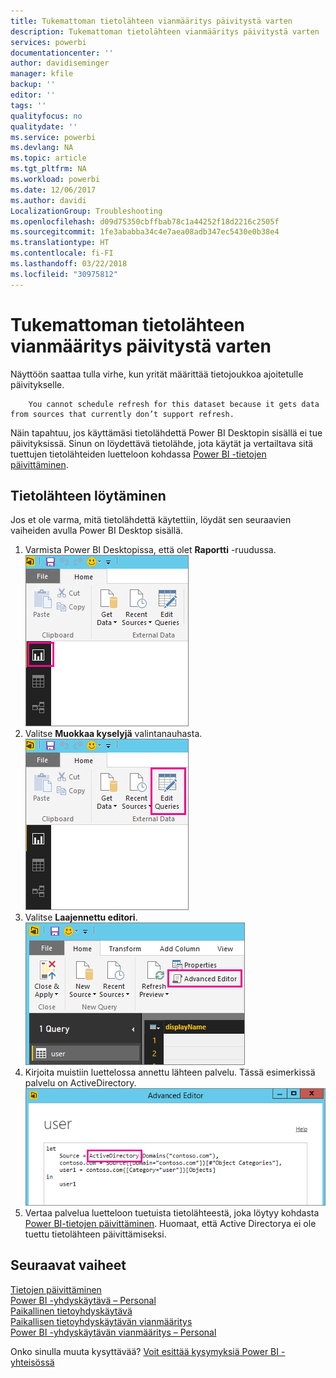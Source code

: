 ```yaml
---
title: Tukemattoman tietolähteen vianmääritys päivitystä varten
description: Tukemattoman tietolähteen vianmääritys päivitystä varten
services: powerbi
documentationcenter: ''
author: davidiseminger
manager: kfile
backup: ''
editor: ''
tags: ''
qualityfocus: no
qualitydate: ''
ms.service: powerbi
ms.devlang: NA
ms.topic: article
ms.tgt_pltfrm: NA
ms.workload: powerbi
ms.date: 12/06/2017
ms.author: davidi
LocalizationGroup: Troubleshooting
ms.openlocfilehash: d09d75350cbffbab78c1a44252f18d2216c2505f
ms.sourcegitcommit: 1fe3ababba34c4e7aea08adb347ec5430e0b38e4
ms.translationtype: HT
ms.contentlocale: fi-FI
ms.lasthandoff: 03/22/2018
ms.locfileid: "30975812"
---
```

# <a name="troubleshooting-unsupported-data-source-for-refresh"></a>Tukemattoman tietolähteen vianmääritys päivitystä varten
Näyttöön saattaa tulla virhe, kun yrität määrittää tietojoukkoa ajoitetulle päivitykselle.

        You cannot schedule refresh for this dataset because it gets data from sources that currently don’t support refresh.

Näin tapahtuu, jos käyttämäsi tietolähdettä Power BI Desktopin sisällä ei tue päivityksissä. Sinun on löydettävä tietolähde, jota käytät ja vertailtava sitä tuettujen tietolähteiden luetteloon kohdassa [Power BI -tietojen päivittäminen](refresh-data.md). 

## <a name="find-the-data-source"></a>Tietolähteen löytäminen
Jos et ole varma, mitä tietolähdettä käytettiin, löydät sen seuraavien vaiheiden avulla Power BI Desktop sisällä.  

1. Varmista Power BI Desktopissa, että olet **Raportti** -ruudussa.  
   ![](media/service-admin-troubleshoot-unsupported-data-source-for-refresh/tshoot-report-pane.png)
2. Valitse **Muokkaa kyselyjä** valintanauhasta.  
   ![](media/service-admin-troubleshoot-unsupported-data-source-for-refresh/tshoot-edit-queries.png)
3. Valitse **Laajennettu editori**.  
   ![](media/service-admin-troubleshoot-unsupported-data-source-for-refresh/tshoot-advanced-editor.png)
4. Kirjoita muistiin luettelossa annettu lähteen palvelu.  Tässä esimerkissä palvelu on ActiveDirectory.  
   ![](media/service-admin-troubleshoot-unsupported-data-source-for-refresh/tshoot-provider.png)
5. Vertaa palvelua luetteloon tuetuista tietolähteestä, joka löytyy kohdasta [Power BI-tietojen päivittäminen](refresh-data.md).  Huomaat, että Active Directorya ei ole tuettu tietolähteen päivittämiseksi.  

## <a name="next-steps"></a>Seuraavat vaiheet
[Tietojen päivittäminen](refresh-data.md)  
[Power BI -yhdyskäytävä – Personal](personal-gateway.md)  
[Paikallinen tietoyhdyskäytävä](service-gateway-onprem.md)  
[Paikallisen tietoyhdyskäytävän vianmääritys](service-gateway-onprem-tshoot.md)  
[Power BI -yhdyskäytävän vianmääritys – Personal](service-admin-troubleshooting-power-bi-personal-gateway.md)  

Onko sinulla muuta kysyttävää? [Voit esittää kysymyksiä Power BI -yhteisössä](http://community.powerbi.com/)

